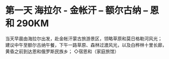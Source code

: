第一天 海拉尔 - 金帐汗 – 额尔古纳 – 恩和 290KM
===



当天早晨由海拉尔出发，赴金帐汗蒙古旅游景区，领略草原和莫日格勒河风光； 建议中午至额尔古纳午餐，下午一路草原、森林过渡风光，以及白桦林十里长廊，黄昏之前到达恩和俄罗斯民族乡；
◇宿恩和（家庭旅馆）
